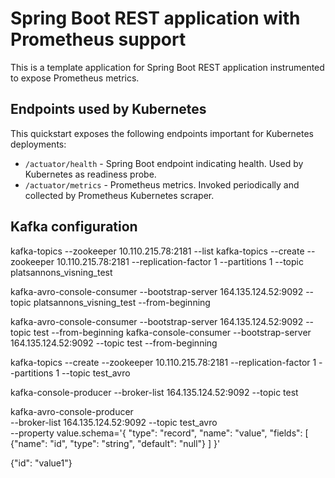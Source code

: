 # Spring Boot REST application with Prometheus support

This is a template application for Spring Boot REST application instrumented to
expose Prometheus metrics.

## Endpoints used by Kubernetes

This quickstart exposes the following endpoints important for Kubernetes deployments:
- `/actuator/health` - Spring Boot endpoint indicating health. Used by Kubernetes as readiness probe.
- `/actuator/metrics` - Prometheus metrics. Invoked periodically and collected by Prometheus Kubernetes scraper.


## Kafka configuration

kafka-topics --zookeeper 10.110.215.78:2181 --list
kafka-topics --create --zookeeper 10.110.215.78:2181 --replication-factor 1 --partitions 1 --topic platsannons_visning_test

kafka-avro-console-consumer --bootstrap-server 164.135.124.52:9092 --topic platsannons_visning_test --from-beginning 

kafka-avro-console-consumer --bootstrap-server 164.135.124.52:9092 --topic test --from-beginning 
kafka-console-consumer --bootstrap-server 164.135.124.52:9092 --topic test --from-beginning 

kafka-topics --create --zookeeper 10.110.215.78:2181 --replication-factor 1 --partitions 1 --topic test_avro

kafka-console-producer --broker-list 164.135.124.52:9092 --topic test

kafka-avro-console-producer \
--broker-list 164.135.124.52:9092 --topic test_avro \
--property value.schema='{ "type": "record", "name": "value", "fields": [ {"name": "id", "type": "string", "default": "null"} ] }'


{"id": "value1"}